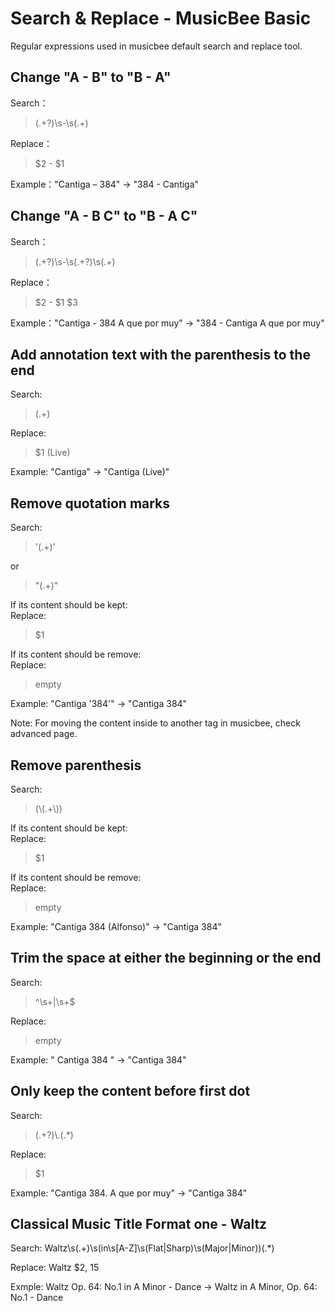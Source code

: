 # Search & Replace - MusicBee Basic
Regular expressions used in musicbee default search and replace tool.

## Change "A - B" to "B - A"
Search：
>(.+?)\s-\s(.+)

Replace：
>$2 - $1

Example："Cantiga – 384" → "384 - Cantiga"

## Change "A - B C" to "B - A C"
Search：
>(.+?)\s-\s(.+?)\s(.+)

Replace：
>$2 - $1 $3

Example："Cantiga - 384 A que por muy" → "384 - Cantiga A que por muy"
## Add annotation text with the parenthesis to the end

Search:  
>(.+)  

Replace:  
>$1 (Live)

Example: "Cantiga" → "Cantiga (Live)"

## Remove quotation marks

Search: 
>'(.+)'

or  
>"(.+)"

If its content should be kept:  
Replace:
>$1

If its content should be remove:  
Replace:
>empty

Example: "Cantiga '384'" → "Cantiga 384"

Note: For moving the content inside to another tag in musicbee, check advanced page. 

## Remove parenthesis

Search: 
>(\\(.+\\))

If its content should be kept:  
Replace:
>$1

If its content should be remove:  
Replace:
>empty

Example: "Cantiga 384 (Alfonso)" → "Cantiga 384"

## Trim the space at either the beginning or the end

Search: 
>^\s+|\s+$

Replace: 
>empty

Example: " Cantiga 384 " → "Cantiga 384"

## Only keep the content before first dot

Search: 
>(.+?)\\.(.*)

Replace: 
>$1

Example: "Cantiga 384. A que por muy" → "Cantiga 384"

## Classical Music Title Format one - Waltz

Search: Waltz\s(.+)\s(in\s[A-Z]\s(Flat|Sharp)\s(Major|Minor))(.*)

Replace: Waltz $2, $1$5

Exmple: Waltz Op. 64: No.1 in A Minor - Dance -> Waltz in A Minor, Op. 64: No.1 - Dance
